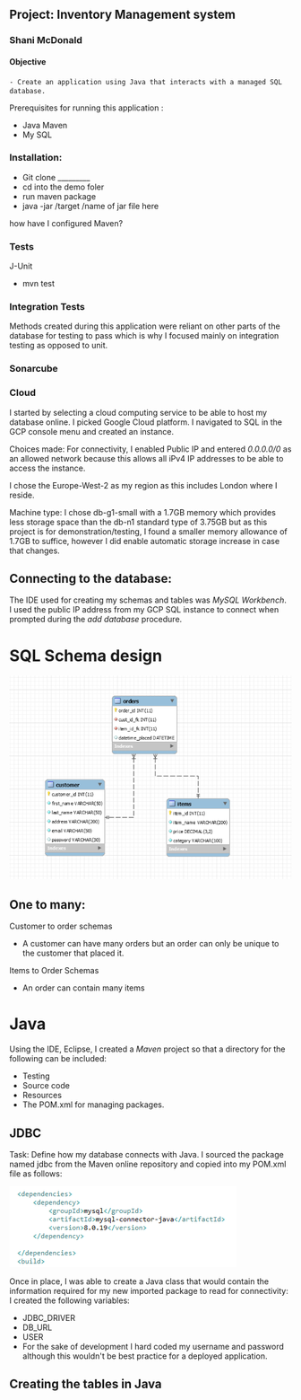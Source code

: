## Project: Inventory Management system 
### Shani McDonald

#### Objective
    - Create an application using Java that interacts with a managed SQL database.

Prerequisites for running this application :
- Java
  Maven
- My SQL


### Installation:
- Git clone _________
- cd into the demo foler 
- run maven package
- java -jar /target /name of jar file here

how have I configured Maven?

### Tests
J-Unit
- mvn test

### Integration Tests
Methods created during this application were reliant on other parts of the database for testing to pass which is why I focused mainly on integration testing as opposed to unit.


### Sonarcube 




### Cloud 
I started by selecting a cloud computing service to be able to host my database online. 
I picked Google Cloud platform. 
I navigated to SQL in the GCP console menu and created an instance. 

Choices made:
For connectivity, I enabled Public IP and entered *0.0.0.0/0* as an allowed network because this allows all iPv4 IP addresses to be able to access the instance.

I chose the Europe-West-2 as my region as this includes London where I reside. 

Machine type:
I chose db-g1-small with a 1.7GB memory which provides less storage space than the db-n1 standard type of 3.75GB but as this project is for demonstration/testing, I found a smaller memory allowance of 1.7GB to suffice, however I did enable automatic storage increase in case that changes.

## Connecting to the database:
The IDE used for creating my schemas and tables was *MySQL Workbench*.  
I used the public IP address from my GCP SQL instance to connect when prompted during the *add database* procedure.


# SQL Schema design

![](2020-05-24-17-10-18.png)



## One to many:
Customer to order schemas
- A customer can have many orders but an order can only be unique to the customer that placed it.

Items to Order Schemas
- An order can contain many items


# Java
Using the IDE, Eclipse, I created a *Maven* project so that a directory for the following can be included:
- Testing
- Source code
- Resources
- The POM.xml for managing packages.


## JDBC
Task: Define how my database connects with Java.
I sourced the package named jdbc from the Maven online repository and copied into my POM.xml file as follows:

![](2020-05-31-12-40-40.png)

Once in place, I was able to create a Java class that would contain the information required for my new imported package to read for connectivity: 
I created the following variables: 
- JDBC_DRIVER
- DB_URL
- USER
- For the sake of development I hard coded my username and password although this wouldn't be best practice for a deployed application.


## Creating the tables in Java



